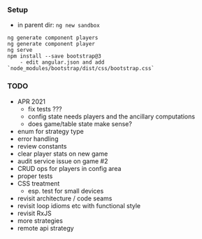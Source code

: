 ### Setup

* in parent dir: `ng new sandbox`

```
ng generate component players
ng generate component player
ng serve
npm install --save bootstrap@3
    - edit angular.json and add `node_modules/bootstrap/dist/css/bootstrap.css`
```

### TODO

* APR 2021
    - fix tests ??? 
    - config state needs players and the ancillary computations
    - does game/table state make sense?
* enum for strategy type
* error handling
* review constants 
* clear player stats on new game
* audit service issue on game #2
* CRUD ops for players in config area
* proper tests
* CSS treatment
    - esp. test for small devices
* revisit architecture / code seams
* revisit loop idioms etc with functional style
* revisit RxJS
* more strategies
* remote api strategy 
